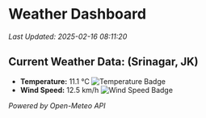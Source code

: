 
# Weather Dashboard

_Last Updated: 2025-02-16 08:11:20_

## Current Weather Data: (Srinagar, JK)
- **Temperature:** 11.1 °C ![Temperature Badge](https://img.shields.io/badge/Temperature-Low%20Temp-blue)
- **Wind Speed:** 12.5 km/h ![Wind Speed Badge](https://img.shields.io/badge/Wind%20Speed-Light%20Wind-blue)

*Powered by Open-Meteo API*
